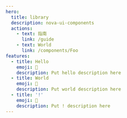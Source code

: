 ```yaml
---
hero:
  title: library
  description: nova-ui-components
  actions:
    - text: 指南
      link: /guide
    - text: World
      link: /components/Foo
features:
  - title: Hello
    emoji: 💎
    description: Put hello description here
  - title: World
    emoji: 🌈
    description: Put world description here
  - title: '!'
    emoji: 🚀
    description: Put ! description here
---
```


<!-- nova-ui -->
